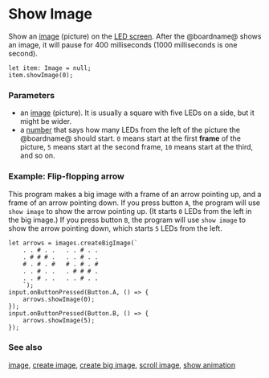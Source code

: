 # Show Image

Show an [image](/reference/images/image) (picture) on the
[LED screen](/device/screen).  After the @boardname@ shows an image, it
will pause for 400 milliseconds (1000 milliseconds is one second).

```sig
let item: Image = null;
item.showImage(0);
```

### Parameters

* an [image](/reference/images/image) (picture). It is usually a square with five LEDs on a side, but it might be wider. 
* a [number](/types/number) that says how many LEDs from the left of the picture the @boardname@ should start. `0` means start at the first **frame** of the picture, `5` means start at the second frame, `10` means start at the third, and so on.

### Example: Flip-flopping arrow

This program makes a big image with a frame of an arrow pointing up,
and a frame of an arrow pointing down.  If you press button `A`, the
program will use ``show image`` to show the arrow pointing up. (It
starts `0` LEDs from the left in the big image.) If you press button
`B`, the program will use ``show image`` to show the arrow pointing
down, which starts `5` LEDs from the left.

```blocks
let arrows = images.createBigImage(`
    . . # . .   . . # . .
    . # # # .   . . # . .
    # . # . #   # . # . #
    . . # . .   . # # # .
    . . # . .   . . # . .
    `);
input.onButtonPressed(Button.A, () => {
    arrows.showImage(0);
});
input.onButtonPressed(Button.B, () => {
    arrows.showImage(5);
});
```

### See also

[image](/reference/images/image),
[create image](/reference/images/create-image),
[create big image](/reference/images/create-big-image),
[scroll image](/reference/images/scroll-image), [show animation](/reference/basic/show-animation)
